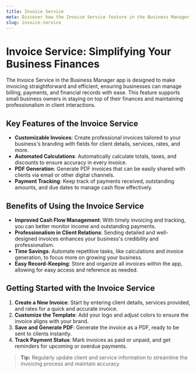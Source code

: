 ```yaml
---
title: Invoice Service
meta: Discover how the Invoice Service feature in the Business Manager app streamlines invoicing, improves accuracy, and supports efficient financial management.
slug: invoice-service
---
```


# Invoice Service: Simplifying Your Business Finances

The Invoice Service in the Business Manager app is designed to make invoicing straightforward and efficient, ensuring businesses can manage billing, payments, and financial records with ease. This feature supports small business owners in staying on top of their finances and maintaining professionalism in client interactions.

## Key Features of the Invoice Service

- **Customizable Invoices**: Create professional invoices tailored to your business's branding with fields for client details, services, rates, and more.
- **Automated Calculations**: Automatically calculate totals, taxes, and discounts to ensure accuracy in every invoice.
- **PDF Generation**: Generate PDF invoices that can be easily shared with clients via email or other digital channels.
- **Payment Tracking**: Keep track of payments received, outstanding amounts, and due dates to manage cash flow effectively.

## Benefits of Using the Invoice Service

- **Improved Cash Flow Management**: With timely invoicing and tracking, you can better monitor income and outstanding payments.
- **Professionalism in Client Relations**: Sending detailed and well-designed invoices enhances your business's credibility and professionalism.
- **Time Savings**: Automate repetitive tasks, like calculations and invoice generation, to focus more on growing your business.
- **Easy Record-Keeping**: Store and organize all invoices within the app, allowing for easy access and reference as needed.

## Getting Started with the Invoice Service

1. **Create a New Invoice**: Start by entering client details, services provided, and rates for a quick and accurate invoice.
2. **Customize the Template**: Add your logo and adjust colors to ensure the invoice aligns with your brand.
3. **Save and Generate PDF**: Generate the invoice as a PDF, ready to be sent to clients instantly.
4. **Track Payment Status**: Mark invoices as paid or unpaid, and get reminders for upcoming or overdue payments.

> **Tip:** Regularly update client and service information to streamline the invoicing process and maintain accuracy.
